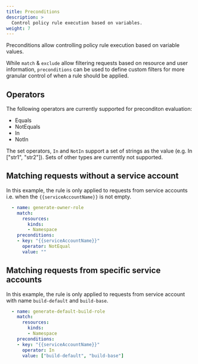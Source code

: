 ```yaml
---
title: Preconditions
description: >
  Control policy rule execution based on variables.
weight: 7
---
```


Preconditions allow controlling policy rule execution based on variable values.

While `match` & `exclude` allow filtering requests based on resource and user information, `preconditions` can be used to define custom filters for more granular control of when a rule should be applied.

## Operators

The following operators are currently supported for preconditon evaluation:
- Equals
- NotEquals
- In
- NotIn

The set operators, `In` and `NotIn` support a set of strings as the value (e.g. In ["str1", "str2"]). Sets of other types are currently not supported.

## Matching requests without a service account

In this example, the rule is only applied to requests from service accounts i.e. when the `{{serviceAccountName}}` is not empty.


```yaml
  - name: generate-owner-role
    match:
      resources:
        kinds:
        - Namespace
    preconditions:
    - key: "{{serviceAccountName}}"
      operator: NotEqual
      value: ""
```

## Matching requests from specific service accounts

In this example, the rule is only applied to requests from service account with name `build-default` and `build-base`.


```yaml
  - name: generate-default-build-role
    match:
      resources:
        kinds:
        - Namespace
    preconditions:
    - key: "{{serviceAccountName}}"
      operator: In
      value: ["build-default", "build-base"]
```


